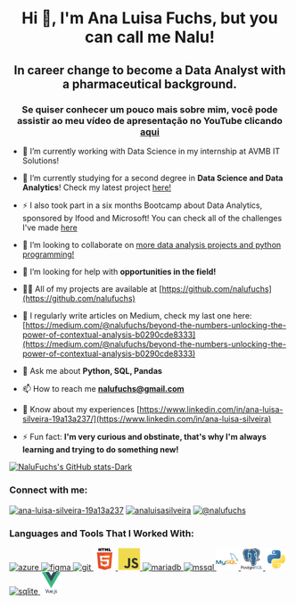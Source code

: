 <h1 align="center">Hi 👋, I'm Ana Luisa Fuchs, but you can call me Nalu!</h1>
<h2 align="center">In career change to become a Data Analyst with a pharmaceutical background.</h2>
<h3 align="center">Se quiser conhecer um pouco mais sobre mim, você pode assistir ao meu vídeo de apresentação no YouTube clicando <a href="https://www.youtube.com/watch?v=dydblR8hH5U">aqui</a></h3>

- 🔭 I’m currently working with Data Science in my internship at AVMB IT Solutions!

- 🌱 I’m currently studying for a second degree in **Data Science and Data Analytics**! Check my latest project <a href="https://github.com/nalufuchs/database_generator">here!</a> 

- ⚡ I also took part in a six months Bootcamp about Data Analytics, sponsored by Ifood and Microsoft! You can check all of the challenges I've made <a href="https://github.com/nalufuchs/database_generator">here</a> 

- 👯 I’m looking to collaborate on [more data analysis projects and python programming!](https://github.com/nalufuchs/portfolio_kindle_analysis)

- 🤝 I’m looking for help with **opportunities in the field!**

- 👨‍💻 All of my projects are available at [https://github.com/nalufuchs](https://github.com/nalufuchs)

- 📝 I regularly write articles on Medium, check my last one here: [https://medium.com/@nalufuchs/beyond-the-numbers-unlocking-the-power-of-contextual-analysis-b0290cde8333](https://medium.com/@nalufuchs/beyond-the-numbers-unlocking-the-power-of-contextual-analysis-b0290cde8333)

- 💬 Ask me about **Python, SQL, Pandas**

- 📫 How to reach me **nalufuchs@gmail.com**

- 📄 Know about my experiences [https://www.linkedin.com/in/ana-luisa-silveira-19a13a237/](https://www.linkedin.com/in/ana-luisa-silveira)

- ⚡ Fun fact: **I'm very curious and obstinate, that's why I'm always learning and trying to do something new!**

[![NaluFuchs's GitHub stats-Dark](https://github-readme-stats.vercel.app/api?username=nalufuchs&show_icons=true&theme=dark#gh-dark-mode-only)](https://github.com/nalufuchs/github-readme-stats#gh-dark-mode-only)


<h3 align="left">Connect with me:</h3>
<p align="left">
<a href="https://linkedin.com/in/ana-luisa-silveira-19a13a237" target="blank"><img align="center" src="https://raw.githubusercontent.com/rahuldkjain/github-profile-readme-generator/master/src/images/icons/Social/linked-in-alt.svg" alt="ana-luisa-silveira-19a13a237" height="30" width="40" /></a>
<a href="https://kaggle.com/analuisasilveira" target="blank"><img align="center" src="https://raw.githubusercontent.com/rahuldkjain/github-profile-readme-generator/master/src/images/icons/Social/kaggle.svg" alt="analuisasilveira" height="30" width="40" /></a>
<a href="https://medium.com/@nalufuchs" target="blank"><img align="center" src="https://raw.githubusercontent.com/rahuldkjain/github-profile-readme-generator/master/src/images/icons/Social/medium.svg" alt="@nalufuchs" height="30" width="40" /></a>
</p>

<h3 align="left">Languages and Tools That I Worked With:</h3>
<p align="left"> <a href="https://azure.microsoft.com/en-in/" target="_blank" rel="noreferrer"> <img src="https://www.vectorlogo.zone/logos/microsoft_azure/microsoft_azure-icon.svg" alt="azure" width="40" height="40"/> </a> <a href="https://www.figma.com/" target="_blank" rel="noreferrer"> <img src="https://www.vectorlogo.zone/logos/figma/figma-icon.svg" alt="figma" width="40" height="40"/> </a> <a href="https://git-scm.com/" target="_blank" rel="noreferrer"> <img src="https://www.vectorlogo.zone/logos/git-scm/git-scm-icon.svg" alt="git" width="40" height="40"/> </a> <a href="https://www.w3.org/html/" target="_blank" rel="noreferrer"> <img src="https://raw.githubusercontent.com/devicons/devicon/master/icons/html5/html5-original-wordmark.svg" alt="html5" width="40" height="40"/> </a> <a href="https://developer.mozilla.org/en-US/docs/Web/JavaScript" target="_blank" rel="noreferrer"> <img src="https://raw.githubusercontent.com/devicons/devicon/master/icons/javascript/javascript-original.svg" alt="javascript" width="40" height="40"/> </a> <a href="https://mariadb.org/" target="_blank" rel="noreferrer"> <img src="https://www.vectorlogo.zone/logos/mariadb/mariadb-icon.svg" alt="mariadb" width="40" height="40"/> </a> <a href="https://www.microsoft.com/en-us/sql-server" target="_blank" rel="noreferrer"> <img src="https://www.svgrepo.com/show/303229/microsoft-sql-server-logo.svg" alt="mssql" width="40" height="40"/> </a> <a href="https://www.mysql.com/" target="_blank" rel="noreferrer"> <img src="https://raw.githubusercontent.com/devicons/devicon/master/icons/mysql/mysql-original-wordmark.svg" alt="mysql" width="40" height="40"/> </a> <a href="https://www.postgresql.org" target="_blank" rel="noreferrer"> <img src="https://raw.githubusercontent.com/devicons/devicon/master/icons/postgresql/postgresql-original-wordmark.svg" alt="postgresql" width="40" height="40"/> </a> <a href="https://www.python.org" target="_blank" rel="noreferrer"> <img src="https://raw.githubusercontent.com/devicons/devicon/master/icons/python/python-original.svg" alt="python" width="40" height="40"/> </a> <a href="https://www.sqlite.org/" target="_blank" rel="noreferrer"> <img src="https://www.vectorlogo.zone/logos/sqlite/sqlite-icon.svg" alt="sqlite" width="40" height="40"/> </a> <a href="https://vuejs.org/" target="_blank" rel="noreferrer"> <img src="https://raw.githubusercontent.com/devicons/devicon/master/icons/vuejs/vuejs-original-wordmark.svg" alt="vuejs" width="40" height="40"/> </a> </p>

